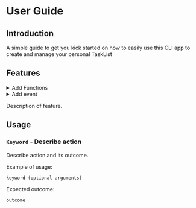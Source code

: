 # User Guide

## Introduction
A simple guide to get you kick started on how to easily use this CLI app to create and manage your personal TaskList
## Features 

<details>
    <summary>
        Add Functions
    </summary>
    <br>
    <br>
        <details>
             <summary>Add todo</summary>
        </details>
        details>
            <summary>Add deadline</summary>
        </details>
        <details>
            <summary>Add event</summary>
        </details>
</details>

Description of feature.

## Usage

### `Keyword` - Describe action

Describe action and its outcome.

Example of usage: 

`keyword (optional arguments)`

Expected outcome:

`outcome`
